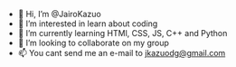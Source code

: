 - 👋 Hi, I’m @JairoKazuo
- 👀 I’m interested in learn about coding 
- 🌱 I’m currently learning HTMl, CSS, JS, C++ and Python
- 💞️ I’m looking to collaborate on my group
- 📫 You cant send me an e-mail to jkazuodg@gmail.com

